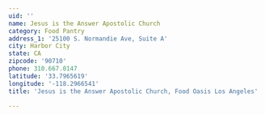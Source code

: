 ```yaml
---
uid: ''
name: Jesus is the Answer Apostolic Church
category: Food Pantry
address_1: '25100 S. Normandie Ave, Suite A'
city: Harbor City
state: CA
zipcode: '90710'
phone: 310.667.0147
latitude: '33.7965619'
longitude: '-118.2966541'
title: 'Jesus is the Answer Apostolic Church, Food Oasis Los Angeles'

---
```

